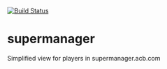 [![Build Status](https://travis-ci.org/amupoti/supermanager.svg?branch=master)](https://travis-ci.org/amupoti/supermanager)
# supermanager
Simplified view for players in supermanager.acb.com

